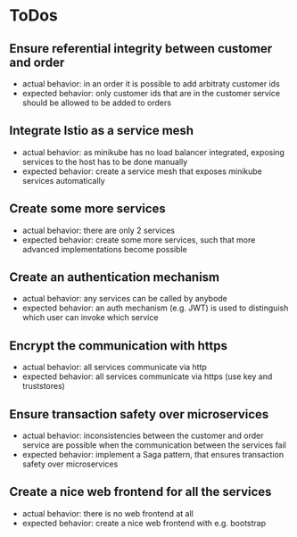 # ToDos

## Ensure referential integrity between customer and order

- actual behavior: in an order it is possible to add arbitraty customer ids 
- expected behavior: only customer ids that are in the customer service should be allowed to be added to orders

## Integrate Istio as a service mesh

- actual behavior: as minikube has no load balancer integrated, exposing services to the host has to be done manually
- expected behavior: create a service mesh that exposes minikube services automatically

## Create some more services

- actual behavior: there are only 2 services 
- expected behavior: create some more services, such that more advanced implementations become possible

## Create an authentication mechanism

- actual behavior: any services can be called by anybode
- expected behavior: an auth mechanism (e.g. JWT) is used to distinguish which user can invoke which service

## Encrypt the communication with https

- actual behavior: all services communicate via http
- expected behavior: all services communicate via https (use key and truststores)

## Ensure transaction safety over microservices

- actual behavior: inconsistencies between the customer and order service are possible when the communication between the services fail
- expected behavior: implement a Saga pattern, that ensures transaction safety over microservices

## Create a nice web frontend for all the services

- actual behavior: there is no web frontend at all
- expected behavior: create a nice web frontend with e.g. bootstrap